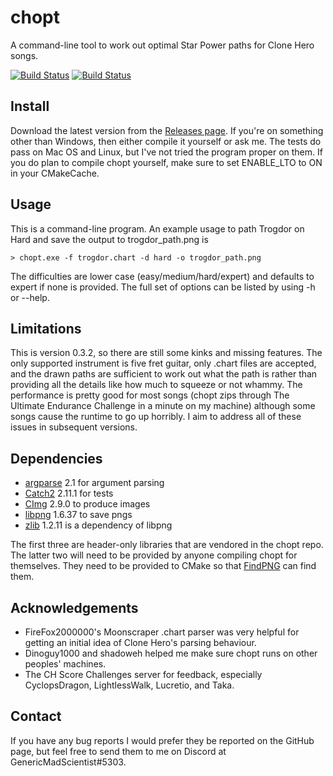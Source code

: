 # chopt

A command-line tool to work out optimal Star Power paths for Clone Hero songs.

[![Build Status](https://travis-ci.com/GenericMadScientist/chopt.svg?branch=develop)](https://travis-ci.com/GenericMadScientist/chopt)
[![Build Status](https://ci.appveyor.com/api/projects/status/github/GenericMadScientist/chopt?branch=develop&svg=true)](https://ci.appveyor.com/project/GenericMadScientist/chopt)

## Install

Download the latest version from the [Releases page](../../releases). If you're
on something other than Windows, then either compile it yourself or ask me. The
tests do pass on Mac OS and Linux, but I've not tried the program proper on
them. If you do plan to compile chopt yourself, make sure to set ENABLE_LTO to
ON in your CMakeCache.

## Usage

This is a command-line program. An example usage to path Trogdor on Hard and
save the output to trogdor_path.png is

```
> chopt.exe -f trogdor.chart -d hard -o trogdor_path.png
```

The difficulties are lower case (easy/medium/hard/expert) and defaults to
expert if none is provided. The full set of options can be listed by using -h or
--help.

## Limitations

This is version 0.3.2, so there are still some kinks and missing features. The
only supported instrument is five fret guitar, only .chart files are accepted,
and the drawn paths are sufficient to work out what the path is rather than
providing all the details like how much to squeeze or not whammy. The
performance is pretty good for most songs (chopt zips through The Ultimate
Endurance Challenge in a minute on my machine) although some songs cause the
runtime to go up horribly. I aim to address all of these issues in subsequent
versions.

## Dependencies

* [argparse](https://github.com/p-ranav/argparse) 2.1 for argument parsing
* [Catch2](https://github.com/catchorg/Catch2) 2.11.1 for tests
* [CImg](https://cimg.eu) 2.9.0 to produce images
* [libpng](http://libpng.org/pub/png/libpng.html) 1.6.37 to save pngs
* [zlib](https://zlib.net) 1.2.11 is a dependency of libpng

The first three are header-only libraries that are vendored in the chopt repo.
The latter two will need to be provided by anyone compiling chopt for
themselves. They need to be provided to CMake so that
[FindPNG](https://cmake.org/cmake/help/latest/module/FindPNG.html) can find
them.

## Acknowledgements

* FireFox2000000's Moonscraper .chart parser was very helpful for getting an
initial idea of Clone Hero's parsing behaviour.
* Dinoguy1000 and shadoweh helped me make sure chopt runs on other peoples'
machines.
* The CH Score Challenges server for feedback, especially CyclopsDragon,
LightlessWalk, Lucretio, and Taka.

## Contact

If you have any bug reports I would prefer they be reported on the GitHub page,
but feel free to send them to me on Discord at GenericMadScientist#5303.
